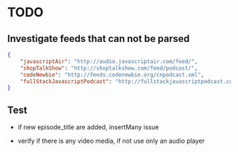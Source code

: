 # TODO

## Investigate feeds that can not be parsed

```json
{
	"javascriptAir": "http://audio.javascriptair.com/feed/",
	"shopTalkShow": "http://shoptalkshow.com/feed/podcast/",
	"codeNewbie": "http://feeds.codenewbie.org/cnpodcast.xml",
	"fullStackJavascriptPodcast": "http://fullstackjavascriptpodcast.com/feed/podcast/"
}
```

## Test
- if new episode_title are added, insertMany issue
 
- verify if there is any video media, if not use only an audio player

